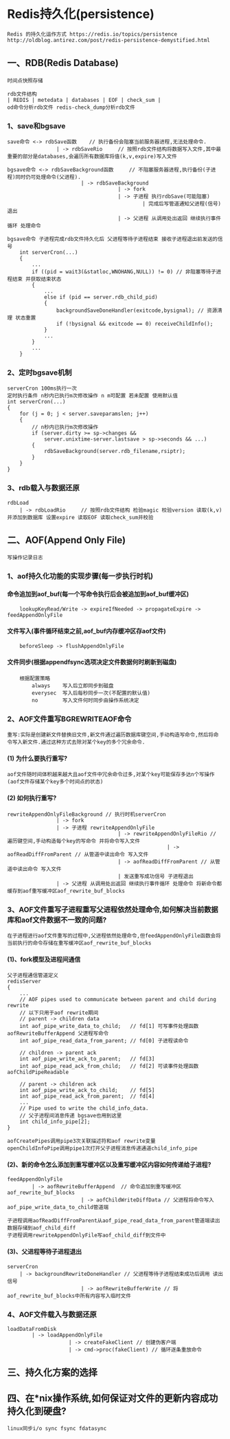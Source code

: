 # Redis持久化(persistence)
    Redis 的持久化运作方式 https://redis.io/topics/persistence
    http://oldblog.antirez.com/post/redis-persistence-demystified.html

## 一、RDB(Redis Database)
    时间点快照存储
    
    rdb文件结构
    | REDIS | metedata | databases | EOF | check_sum |
    od命令分析rdb文件 redis-check_dump分析rdb文件

### 1、save和bgsave
    save命令 <-> rdbSave函数    // 执行备份会阻塞当前服务器进程,无法处理命令.
                    | -> rdbSaveRio     // 按照rdb文件结构将数据写入文件,其中最重要的部分是databases,会遍历所有数据库将值(k,v,expire)写入文件

    bgsave命令 <-> rdbSaveBackground函数     // 不阻塞服务器进程,执行备份(子进程)同时仍可处理命令(父进程).
                            | -> rdbSaveBackground
                                        | -> fork
                                        | -> 子进程 执行rdbSave(可能阻塞) 
                                                | 完成后写管道通知父进程(信号) 退出
                                        | -> 父进程 从调用处出返回 继续执行事件循环 处理命令 

    bgsave命令 子进程完成rdb文件持久化后 父进程等待子进程结束 接收子进程退出前发送的信号
        int serverCron(...)
        {
            ...
            if ((pid = wait3(&statloc,WNOHANG,NULL)) != 0) // 非阻塞等待子进程结束 并获取结束状态
            {
                ... 
                else if (pid == server.rdb_child_pid) 
                {
                    backgroundSaveDoneHandler(exitcode,bysignal); // 资源清理 状态重置
                    if (!bysignal && exitcode == 0) receiveChildInfo();
                }
                ...
            }
            ... 
        }

### 2、定时bgsave机制 
    serverCron 100ms执行一次
    定时执行条件 n秒内已执行m次修改操作 n m可配置 若未配置 使用默认值
    int serverCron(...)
    {
        for (j = 0; j < server.saveparamslen; j++) 
        {
            // n秒内已执行m次修改操作
            if (server.dirty >= sp->changes &&
                server.unixtime-server.lastsave > sp->seconds && ...)
            {
                rdbSaveBackground(server.rdb_filename,rsiptr);
            }
        }
    }

### 3、rdb载入与数据还原 
    rdbLoad
        | -> rdbLoadRio     // 按照rdb文件结构 检验magic 校验version 读取(k,v)并添加到数据库 设置expire 读取EOF 读取check_sum并校验



## 二、AOF(Append Only File)
    写操作记录日志

### 1、aof持久化功能的实现步骤(每一步执行时机)
#### 命令追加到aof_buf(每一个写命令执行后会被追加到aof_buf缓冲区)
        lookupKeyRead/Write -> expireIfNeeded -> propagateExpire -> feedAppendOnlyFile

#### 文件写入(事件循环结束之前,aof_buf内存缓冲区存aof文件)
        beforeSleep -> flushAppendOnlyFile

#### 文件同步(根据appendfsync选项决定文件数据何时刷新到磁盘)
        根据配置策略
            always    写入后立即同步到磁盘
            everysec  写入后每秒同步一次(不配置的默认值)
            no        写入文件何时同步由操作系统决定

### 2、AOF文件重写BGREWRITEAOF命令
    重写:实际是创建新文件替换旧文件,新文件通过遍历数据库键空间,手动构造写命令,然后将命令写入新文件.通过这种方式去除对某个key的多个冗余命令.

#### (1) 为什么要执行重写?
    aof文件随时间体积越来越大且aof文件中冗余命令过多,对某个key可能保存多达n个写操作(aof文件存储某个key多个时间点的状态)

#### (2) 如何执行重写?
    rewriteAppendOnlyFileBackground // 执行时机serverCron
                    | -> fork
                    | -> 子进程 rewriteAppendOnlyFile
                                        | -> rewriteAppendOnlyFileRio // 遍历键空间,手动构造每个key的写命令 并将命令写入文件
                                                        | -> aofReadDiffFromParent // 从管道中读出命令 写入文件
                                        | -> aofReadDiffFromParent // 从管道中读出命令 写入文件
                                        | 发送重写成功信号 子进程退出
                    | -> 父进程 从调用处出返回 继续执行事件循环 处理命令 将新命令都缓存到aof重写缓冲区aof_rewrite_buf_blocks

### 3、AOF文件重写子进程重写父进程依然处理命令,如何解决当前数据库和aof文件数据不一致的问题?
    在子进程进行aof文件重写的过程中,父进程依然处理命令,但feedAppendOnlyFile函数会将当前执行的命令存储在重写缓冲区aof_rewrite_buf_blocks

#### (1)、fork模型及进程间通信
    父子进程通信管道定义
    redisServer
    {
        ... 
        // AOF pipes used to communicate between parent and child during rewrite
        // 以下只用于aof rewrite期间
        // parent -> children data
        int aof_pipe_write_data_to_child;   // fd[1] 可写事件处理函数 aofRewriteBufferAppend 父进程写命令
        int aof_pipe_read_data_from_parent; // fd[0] 子进程读命令

        // children -> parent ack
        int aof_pipe_write_ack_to_parent;   // fd[3]
        int aof_pipe_read_ack_from_child;   // fd[2] 可读事件处理函数 aofChildPipeReadable
        
        // parent -> children ack
        int aof_pipe_write_ack_to_child;    // fd[5]
        int aof_pipe_read_ack_from_parent;  // fd[4]
        ...
        // Pipe used to write the child_info_data. 
        // 父子进程间消息传递 bgsave也用到这里
        int child_info_pipe[2];         
    }
    
    aofCreatePipes调用pipe3次关联描述符和aof rewrite变量
    openChildInfoPipe调用pipe1次打开父子进程消息传递通道child_info_pipe

#### (2)、新的命令怎么添加到重写缓冲区以及重写缓冲区内容如何传递给子进程?
    feedAppendOnlyFile
            | -> aofRewriteBufferAppend  // 命令追加到重写缓冲区aof_rewrite_buf_blocks
                            | -> aofChildWriteDiffData // 父进程将命令写入aof_pipe_write_data_to_child管道端
    
    子进程调用aofReadDiffFromParent从aof_pipe_read_data_from_parent管道端读出数据存储到aof_child_diff
    子进程调用rewriteAppendOnlyFile写aof_child_diff到文件中

#### (3)、父进程等待子进程退出
    serverCron
        | -> backgroundRewriteDoneHandler // 父进程等待子进程结束成功后调用 读出信号
                            | -> aofRewriteBufferWrite // 将aof_rewrite_buf_blocks中所有内容写入临时文件

### 4、AOF文件载入与数据还原
    loadDataFromDisk
            | -> loadAppendOnlyFile
                        | -> createFakeClient // 创建伪客户端
                        | -> cmd->proc(fakeClient) // 循环逐条重放命令

## 三、持久化方案的选择

## 四、在*nix操作系统,如何保证对文件的更新内容成功持久化到硬盘?
    linux同步i/o sync fsync fdatasync
